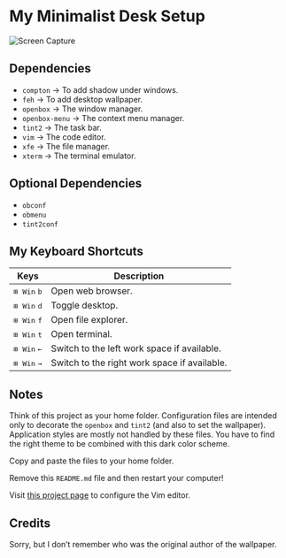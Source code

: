 My Minimalist Desk Setup
========================

![Screen Capture](https://user-images.githubusercontent.com/1669261/108881586-0b032880-7636-11eb-9ea8-28638d30c770.png)

Dependencies
------------

 - `compton` → To add shadow under windows.
 - `feh` → To add desktop wallpaper.
 - `openbox` → The window manager.
 - `openbox-menu` → The context menu manager.
 - `tint2` → The task bar.
 - `vim` → The code editor.
 - `xfe` → The file manager.
 - `xterm` → The terminal emulator.

Optional Dependencies
---------------------

 - `obconf`
 - `obmenu`
 - `tint2conf`

My Keyboard Shortcuts
---------------------

Keys | Description
---- | -----------
<kbd>⊞ Win</kbd> <kbd>b</kbd> | Open web browser.
<kbd>⊞ Win</kbd> <kbd>d</kbd> | Toggle desktop.
<kbd>⊞ Win</kbd> <kbd>f</kbd> | Open file explorer.
<kbd>⊞ Win</kbd> <kbd>t</kbd> | Open terminal.
<kbd>⊞ Win</kbd> <kbd>←</kbd> | Switch to the left work space if available.
<kbd>⊞ Win</kbd> <kbd>→</kbd> | Switch to the right work space if available.

Notes
-----

Think of this project as your home folder. Configuration files are intended only to decorate the `openbox` and `tint2` (and also to set the wallpaper). Application styles are mostly not handled by these files. You have to find the right theme to be combined with this dark color scheme.

Copy and paste the files to your home folder.

Remove this `README.md` file and then restart your computer!

Visit [this project page](https://github.com/taufik-nurrohman/vim) to configure the Vim editor.

Credits
-------

Sorry, but I don&rsquo;t remember who was the original author of the wallpaper.
